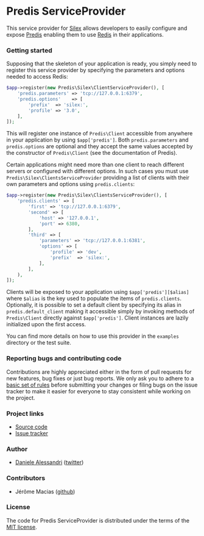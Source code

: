 # Predis ServiceProvider #

This service provider for [Silex](http://silex-project.org/) allows developers to easily configure
and expose [Predis](http://github.com/nrk/predis) enabling them to use [Redis](http://redis.io) in
their applications.


### Getting started ###

Supposing that the skeleton of your application is ready, you simply need to register this service
provider by specifying the parameters and options needed to access Redis:

```php
$app->register(new Predis\Silex\ClientServiceProvider(), [
    'predis.parameters' => 'tcp://127.0.0.1:6379',
    'predis.options'    => [
        'prefix'  => 'silex:',
        'profile' => '3.0',
    ],
]);
```

This will register one instance of `Predis\Client` accessible from anywhere in your application by
using `$app['predis']`. Both `predis.parameters` and `predis.options` are optional and they accept
the same values accepted by the constructor of `Predis\Client` (see the documentation of Predis).

Certain applications might need more than one client to reach different servers or configured with
different options. In such cases you must use `Predis\Silex\ClientsServiceProvider` providing a list
of clients with their own parameters and options using `predis.clients`:

```php
$app->register(new Predis\Silex\ClientsServiceProvider(), [
    'predis.clients' => [
        'first' => 'tcp://127.0.0.1:6379',
        'second' => [
            'host' => '127.0.0.1',
            'port' => 6380,
        ],
        'third' => [
            'parameters' => 'tcp://127.0.0.1:6381',
            'options' => [
                'profile' => 'dev',
                'prefix'  => 'silex:',
            ],
        ],
    ),
]);
```

Clients will be exposed to your application using `$app['predis'][$alias]` where `$alias` is the key
used to populate the items of `predis.clients`. Optionally, it is possible to set a default client
by specifying its alias in `predis.default_client` making it accessible simply by invoking methods
of `Predis\Client` directly against `$app['predis']`. Client instances are lazily initialized upon
the first access.

You can find more details on how to use this provider in the `examples` directory or the test suite.

### Reporting bugs and contributing code ###

Contributions are highly appreciated either in the form of pull requests for new features, bug fixes
or just bug reports. We only ask you to adhere to a [basic set of rules](CONTRIBUTING.md) before
submitting your changes or filing bugs on the issue tracker to make it easier for everyone to stay
consistent while working on the project.


### Project links ###

- [Source code](http://github.com/nrk/PredisServiceProvider)
- [Issue tracker](http://github.com/nrk/PredisServiceProvider/issues)


### Author ###

- [Daniele Alessandri](mailto:suppakilla@gmail.com) ([twitter](http://twitter.com/JoL1hAHN))


### Contributors ###

- Jérôme Macias ([github](http://github.com/jeromemacias))


### License ###

The code for Predis ServiceProvider is distributed under the terms of the [MIT license](LICENSE).
